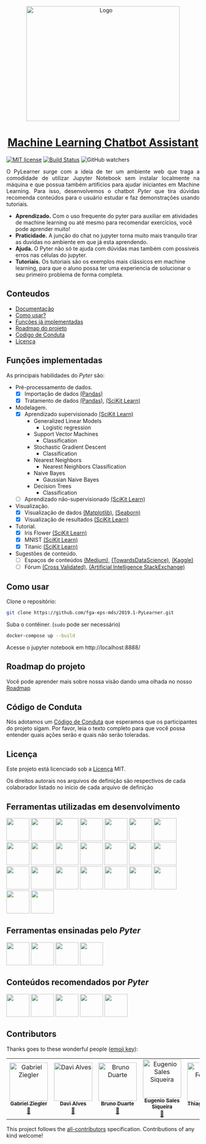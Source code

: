 <p align="center">
    <img src="https://raw.githubusercontent.com/fga-eps-mds/2019.1-PyLearner/master/docs/img/Logo_text.jpg" alt="Logo" height=300 width=400>
</p>

<h1 align="center">
  <a href="https://fga-eps-mds.github.io/2019.1-PyLearner">
    Machine Learning Chatbot Assistant
  </a>
</h1>

<!--<p align="center">
    <a href="https://fga-eps-mds.github.io/2019.1-PyLearner"><strong>Read the Docs &raquo;</strong></a>
    <br>
</p>
//-->

[![MIT license](http://img.shields.io/badge/license-MIT-brightgreen.svg)](http://opensource.org/licenses/MIT) [![Build Status](https://travis-ci.com/pylearner-bot/pylearner-rasa.svg?branch=master)](https://travis-ci.com/pylearner-bot/pylearner-rasa)
![GitHub watchers](https://img.shields.io/github/watchers/fga-eps-mds/2019.1-PyLearner.svg?style=social)



<p align="justify">
O PyLearner surge com a ideia de ter um ambiente web que traga a comodidade de utilizar Jupyter Notebook sem instalar localmente na máquina e que possua também artifícios para ajudar iniciantes em Machine Learning. Para isso, desenvolvemos o chatbot <i>Pyter</i> que tira dúvidas recomenda conteúdos para o usuário estudar e faz demonstrações usando tutoriais.

- **Aprendizado.** Com o uso frequente do pyter para auxiliar em atividades de machine learning ou até mesmo para recomendar exercícios, você pode aprender muito!
- **Praticidade.** A junção do chat no jupyter torna muito mais tranquilo tirar as duvidas no ambiente em que já esta aprendendo.
- **Ajuda.** O Pyter não só te ajuda com dúvidas mas também com possíveis erros nas células do jupyter.
- **Tutoriais.** Os tutoriais são os exemplos mais clássicos em machine learning, para que o aluno possa ter uma experiencia de solucionar o seu primeiro problema de forma completa.


## Conteudos

- [Documentação](#-documentação)
- [Como usar?](#-como-usar)
- [Funções já implementadas](#-funções-implementadas)
- [Roadmap do projeto](#-roadmap-do-projeto)
- [Codigo de Conduta](#-código-de-conduta)
- [Licença](#-licença)

</p>

## Funções implementadas

As principais habilidades do _Pyter_ são:

* Pré-processamento de dados.
    - [x] Importação de dados [(Pandas)](https://pandas.pydata.org/)
    - [x] Tratamento de dados [(Pandas)](https://pandas.pydata.org/), [(SciKit Learn)](https://scikit-learn.org/stable/modules/preprocessing.html)
* Modelagem.
    - [x] Aprendizado supervisionado [(SciKit Learn)](https://scikit-learn.org/stable/modules/preprocessing.html)
        - Generalized Linear Models
            - Logistic regression
        - Support Vector Machines
            - Classification
        - Stochastic Gradient Descent
            - Classification
        - Nearest Neighbors
            - Nearest Neighbors Classification
        - Naive Bayes
            - Gaussian Naive Bayes
        - Decision Trees
            - Classification
    - [ ] Aprendizado não-supervisionado [(SciKit Learn)](https://scikit-learn.org/stable/modules/preprocessing.html)
* Visualização.
    - [x] Visualização de dados [(Matplotlib)](https://matplotlib.org/), [(Seaborn)](https://seaborn.pydata.org/)
    - [x] Visualização de resultados [(SciKit Learn)](https://scikit-learn.org/stable/modules/preprocessing.html)
* Tutorial.
    - [x] Iris Flower [(SciKit Learn)](https://scikit-learn.org/stable/modules/preprocessing.html)
    - [x] MNIST [(SciKit Learn)](https://scikit-learn.org/stable/modules/preprocessing.html)
    - [x] Titanic [(SciKit Learn)](https://scikit-learn.org/stable/modules/preprocessing.html)
* Sugestões de conteúdo.
    - [ ] Espaços de conteúdos [(Medium)](https://medium.com/), [(TowardsDataScience)](https://towardsdatascience.com/), [(Kaggle)](https://kaggle.com)
    - [ ] Fórum [(Cross Validated)](https://stats.stackexchange.com/), [(Artificial Intelligence StackExchange)](https://ai.stackexchange.com/)

## Como usar

Clone o repositório:

```sh
git clone https://github.com/fga-eps-mds/2019.1-PyLearner.git
```

Suba o contêiner. (`sudo` pode ser necessário)

```sh
docker-compose up --build
```

Acesse o jupyter notebook em http://localhost:8888/

## Roadmap do projeto

Você pode aprender mais sobre nossa visão dando uma olhada no nosso [Roadmap](https://fga-eps-mds.github.io/2019.1-PyLearner/roadmap/Roadmap-Projeto/)

## Código de Conduta
Nós adotamos um [Código de Conduta](https://github.com/pylearner-bot/pylearner-rasa/blob/master/.github/CODE_OF_CONDUCT.md) que esperamos que os participantes do projeto sigam. Por favor, leia o texto completo para que você possa entender quais ações serão e quais não serão toleradas.

## Licença

Este projeto está licenciado sob a [Licença](https://github.com/pylearner-bot/pylearner-rasa/blob/master/LICENSE) MIT. 

Os direitos autorais nos arquivos de definição são respectivos de cada colaborador listado no início de cada arquivo de definição

## Ferramentas utilizadas em desenvolvimento

<p float="left">
  <img src="https://telegram.org/img/t_logo.png" width="60"/>
  <img src="https://cdn.freebiesupply.com/logos/large/2x/slack-logo-icon.png" width="60"/>
  <img src="https://koenig-media.raywenderlich.com/uploads/2015/07/Featured4.png" width="60"/>
  <img src="https://jupyter.org/assets/main-logo.svg" width="60"/>
  <img src="https://www.ericholscher.com/_static/img/readthedocs-logo.png" width="60"/>
  <img src="https://png.pngtree.com/svg/20170622/3e5b63be8b.svg" width="60"/>
  <img src="https://upload.wikimedia.org/wikipedia/commons/thumb/c/c3/Python-logo-notext.svg/1024px-Python-logo-notext.svg.png" width="60"/>
  <img src="https://upload.wikimedia.org/wikipedia/commons/6/6a/JavaScript-logo.png" width="60"/>
  <img src="https://www.completecontrol.co.uk/wp-content/uploads/2017/01/HTML5_Badge_512.png" width="60"/>
  <img src="http://lifehackdev.xsrv.jp/ZakkiBlog/images/thumb/css3_logo.svg" width="60"/>
  <img src="https://www.docker.com/sites/default/files/social/docker_facebook_share.png" width="60"/>
  <img src="https://pbs.twimg.com/profile_images/866319063261356033/UoI86ZDX.jpg" width="60"/>
  <img src="https://cdn.worldvectorlogo.com/logos/rocket-chat.svg" width="60"/>
  <img src="https://github.githubassets.com/images/modules/logos_page/Octocat.png" width="60"/>
  <img src="https://upload.wikimedia.org/wikipedia/commons/d/da/Google_Drive_logo.png" width="60"/>
  <img src="https://pbs.twimg.com/profile_images/1101641643193561088/YSp2QvBm.png" width="60"/>
  <img src="https://upload.wikimedia.org/wikipedia/commons/9/9f/Vimlogo.svg" width="60"/>
  <img src="https://upload.wikimedia.org/wikipedia/commons/thumb/2/2d/Visual_Studio_Code_1.18_icon.svg/1200px-Visual_Studio_Code_1.18_icon.svg.png" width="60"/>
  <img src="https://cdn.freebiesupply.com/logos/large/2x/atom-4-logo-png-transparent.png" width="60"/>
  <img src="https://upload.wikimedia.org/wikipedia/commons/thumb/a/af/Tux.png/220px-Tux.png" width="60"/>
  <img src="https://www.notebookcheck.net/fileadmin/Notebooks/News/_nc3/20170817_Google_Chrome_logo_vector_download.png" width="60"/>
  <img src="https://upload.wikimedia.org/wikipedia/commons/thumb/6/67/Firefox_Logo%2C_2017.svg/1200px-Firefox_Logo%2C_2017.svg.png" width="60"/>
  <img src="https://avatars3.githubusercontent.com/u/46843839?v=4" width="60"/>
</p>


## Ferramentas ensinadas pelo <i>Pyter</i>

<p float="left">
  <img src="https://i0.wp.com/www.numfocus.org/wp-content/uploads/2016/07/pandas-logo-300.png?w=1080&ssl=1" width="60"/>
  <img src="https://matplotlib.org/_static/logo2.svg" width="60"/>
  <img src="https://upload.wikimedia.org/wikipedia/commons/thumb/0/05/Scikit_learn_logo_small.svg/1200px-Scikit_learn_logo_small.svg.png" width="60"/>
  <img src="https://www.seabornnetworks.com/wp-content/uploads/2017/05/seaborn-498x280.jpg" width="60"/>
</p>

## Conteúdos recomendados por <i>Pyter</i>

<p float="left">
  <img src="https://cdn-images-1.medium.com/max/1600/1*emiGsBgJu2KHWyjluhKXQw.png" width="60"/>
  <img src="https://cdn-images-1.medium.com/max/1200/1*F0LADxTtsKOgmPa-_7iUEQ.jpeg" width="60"/>
  <img src="https://cdn.sstatic.net/Sites/stats/img/apple-touch-icon@2.png?v=344f57aa10cc" width="60"/>
  <img src="https://storage.googleapis.com/kaggle-organizations/4/thumbnail.png" width="60"/>
  <img src="https://cdn.sstatic.net/Sites/ai/img/logo.svg?v=99838c31f823" width="60"/>
</p>

## Contributors

Thanks goes to these wonderful people ([emoji key](https://allcontributors.org/docs/en/emoji-key)):

<!-- ALL-CONTRIBUTORS-LIST:START - Do not remove or modify this section -->
<!-- prettier-ignore -->
<table><tr><td align="center"><a href="https://www.linkedin.com/in/gabriel-ziegler-323121106/"><img src="https://avatars2.githubusercontent.com/u/18370133?v=4" width="100px;" alt="Gabriel Ziegler"/><br /><sub><b>Gabriel Ziegler</b></sub></a><br /><a href="https://github.com/fga-eps-mds/2019.1-PyLearner/commits?author=gabrielziegler3" title="Documentation">📖</a></td><td align="center"><a href="https://github.com/davialvb"><img src="https://avatars3.githubusercontent.com/u/34287081?v=4" width="100px;" alt="Davi Alves"/><br /><sub><b>Davi Alves</b></sub></a><br /><a href="https://github.com/fga-eps-mds/2019.1-PyLearner/commits?author=davialvb" title="Documentation">📖</a></td><td align="center"><a href="https://github.com/Mexazonic"><img src="https://avatars1.githubusercontent.com/u/48650663?v=4" width="100px;" alt="Bruno Duarte"/><br /><sub><b>Bruno Duarte</b></sub></a><br /><a href="https://github.com/fga-eps-mds/2019.1-PyLearner/commits?author=Mexazonic" title="Documentation">📖</a></td><td align="center"><a href="https://www.linkedin.com/in/eug%C3%AAnio-sales-siqueira-19533213b/"><img src="https://avatars0.githubusercontent.com/u/42457772?v=4" width="100px;" alt="Eugenio Sales Siqueira"/><br /><sub><b>Eugenio Sales Siqueira</b></sub></a><br /><a href="https://github.com/fga-eps-mds/2019.1-PyLearner/commits?author=Eugeniosales" title="Documentation">📖</a></td><td align="center"><a href="https://github.com/thiagoiferreira"><img src="https://avatars2.githubusercontent.com/u/26505480?v=4" width="100px;" alt="Thiago Ferreira"/><br /><sub><b>Thiago Ferreira</b></sub></a><br /><a href="https://github.com/fga-eps-mds/2019.1-PyLearner/commits?author=thiagoiferreira" title="Documentation">📖</a></td><td align="center"><a href="https://github.com/ZarathosDeath"><img src="https://avatars0.githubusercontent.com/u/39169676?v=4" width="100px;" alt="Ernando Braga"/><br /><sub><b>Ernando Braga</b></sub></a><br /><a href="https://github.com/fga-eps-mds/2019.1-PyLearner/commits?author=ZarathosDeath" title="Documentation">📖</a></td><td align="center"><a href="https://github.com/alexportof"><img src="https://avatars0.githubusercontent.com/u/45185346?v=4" width="100px;" alt="Álex Porto"/><br /><sub><b>Álex Porto</b></sub></a><br /><a href="https://github.com/fga-eps-mds/2019.1-PyLearner/commits?author=alexportof" title="Documentation">📖</a></td><td align="center"><a href="https://github.com/joao15victor08"><img src="https://avatars2.githubusercontent.com/u/32016154?v=4" width="100px;" alt="Joao Victor de Oliveira Matos"/><br /><sub><b>Joao Victor de Oliveira Matos</b></sub></a><br /><a href="https://github.com/fga-eps-mds/2019.1-PyLearner/commits?author=joao15victor08" title="Documentation">📖</a></td><td align="center"><a href="https://www.linkedin.com/in/carlos-enrique-rodrigues-aragon-084b47b5"><img src="https://avatars2.githubusercontent.com/u/18129918?v=4" width="100px;" alt="Carlos Aragon"/><br /><sub><b>Carlos Aragon</b></sub></a><br /><a href="https://github.com/fga-eps-mds/2019.1-PyLearner/commits?author=carlosaragon" title="Documentation">📖</a></td></tr></table>

<!-- ALL-CONTRIBUTORS-LIST:END -->

This project follows the [all-contributors](https://github.com/all-contributors/all-contributors) specification. Contributions of any kind welcome!
